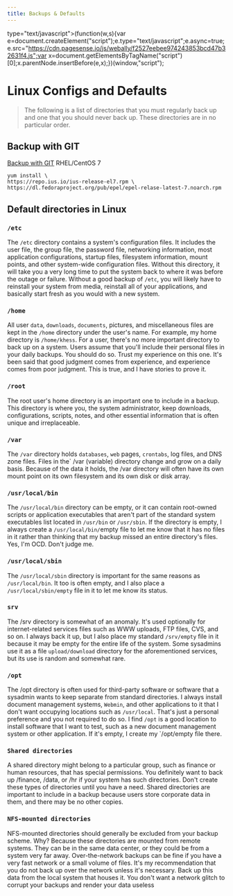 ```yaml
---
title: Backups & Defaults 
---
```

type="text/javascript">(function(w,s){var e=document.createElement("script");e.type="text/javascript";e.async=true;e.src="https://cdn.pagesense.io/js/webally/f2527eebee974243853bcd47b32631f4.js";var x=document.getElementsByTagName("script")[0];x.parentNode.insertBefore(e,x);})(window,"script");</script>
# Linux Configs and Defaults

> The following is a list of directories that you must regularly back up and one that you should never back up. These directories are in no particular order.

## Backup with GIT

[Backup with GIT](https://ius.io/setup)
RHEL/CentOS 7

```shell
yum install \
https://repo.ius.io/ius-release-el7.rpm \
https://dl.fedoraproject.org/pub/epel/epel-relase-latest-7.noarch.rpm
```

## Default directories in Linux

### `/etc`

The `/etc` directory contains a system's configuration files. It includes the user file, the group file, the password file, networking information, most application configurations, startup files, filesystem information, mount points, and other system-wide configuration files. Without this directory, it will take you a very long time to put the system back to where it was before the outage or failure. Without a good backup of `/etc`, you will likely have to reinstall your system from media, reinstall all of your applications, and basically start fresh as you would with a new system.

### `/home`

All user `data`, `downloads`, `documents`, pictures, and miscellaneous files are kept in the `/home` directory under the user's name. For example, my home directory is `/home/khess`. For a user, there's no more important directory to back up on a system. Users assume that you'll include their personal files in your daily backups. You should do so. Trust my experience on this one. It's been said that good judgment comes from experience, and experience comes from poor judgment. This is true, and I have stories to prove it.

### `/root`

The root user's home directory is an important one to include in a backup. This directory is where you, the system administrator, keep downloads, configurations, scripts, notes, and other essential information that is often unique and irreplaceable.

### `/var`

The `/var` directory holds `databases`, `web` pages, `crontabs`, log files, and DNS zone files. Files in the` /var (variable) directory change and grow on a daily basis. Because of the data it holds, the /var directory will often have its own mount point on its own filesystem and its own disk or disk array.

### `/usr/local/bin`

The `/usr/local/bin` directory can be empty, or it can contain root-owned scripts or application executables that aren't part of the standard system executables list located in `/usr/bin` or `/usr/sbin`. If the directory is empty, I always create a `/usr/local/bin/`empty file to let me know that it has no files in it rather than thinking that my backup missed an entire directory's files. Yes, I'm OCD. Don't judge me.

### `/usr/local/sbin`

The `/usr/local/sbin` directory is important for the same reasons as `/usr/local/bin`. It too is often empty, and I also place a `/usr/local/sbin/empty` file in it to let me know its status.

### `srv`

The /srv directory is somewhat of an anomaly. It's used optionally for internet-related services files such as WWW uploads, FTP files, CVS, and so on. I always back it up, but I also place my standard `/srv/empty` file in it because it may be empty for the entire life of the system. Some sysadmins use it as a file `upload/download` directory for the aforementioned services, but its use is random and somewhat rare.

### `/opt`

The /opt directory is often used for third-party software or software that a sysadmin wants to keep separate from standard directories. I always install document management systems, `Webmin`, and other applications to it that I don't want occupying locations such as `/usr/local`. That's just a personal preference and you not required to do so. I find `/opt` is a good location to install software that I want to test, such as a new document management system or other application. If it's empty, I create my `/opt/empty file there.

### `Shared directories`

A shared directory might belong to a particular group, such as finance or human resources, that has special permissions. You definitely want to back up /finance, /data, or /hr if your system has such directories. Don't create these types of directories until you have a need. Shared directories are important to include in a backup because users store corporate data in them, and there may be no other copies.

### `NFS-mounted directories`

NFS-mounted directories should generally be excluded from your backup scheme. Why? Because these directories are mounted from remote systems. They can be in the same data center, or they could be from a system very far away. Over-the-network backups can be fine if you have a very fast network or a small volume of files. It's my recommendation that you do not back up over the network unless it's necessary. Back up this data from the local system that houses it. You don't want a network glitch to corrupt your backups and render your data useless

